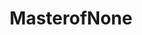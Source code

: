 ---
title: MasterofNone
crosslinks:
- autotldr
- livven
- teenagers
- IAmA
- exmuslim
- AskReddit
- opieandanthony
- highmaintenance
- xkcd
- retiredjpeg
- malelivingspace
- malefashionadvice
- shield
---